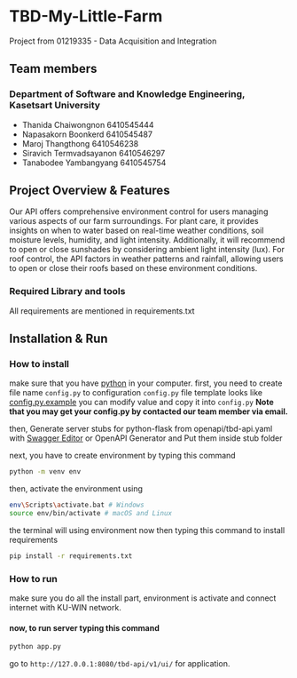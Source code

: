 # TBD-My-Little-Farm
Project from 01219335 - Data Acquisition and Integration
## Team members 
### Department of Software and Knowledge Engineering, Kasetsart University
- Thanida Chaiwongnon 6410545444
- Napasakorn Boonkerd 6410545487
- Maroj Thangthong 6410546238
- Siravich Termvadsayanon 6410546297
- Tanabodee Yambangyang 6410545754

## Project Overview & Features
Our API offers comprehensive environment control for users managing various aspects of our farm surroundings. For plant care, it provides insights on when to water based on real-time weather conditions, soil moisture levels, humidity, and light intensity. Additionally, it will recommend to open or close sunshades by considering ambient light intensity (lux). For roof control, the API factors in weather patterns and rainfall, allowing users to open or close their roofs based on these environment conditions.

### Required Library and tools
All requirements are mentioned in requirements.txt

## Installation & Run

### How to install
make sure that you have [python](https://www.python.org/downloads/release/python-3913/) in your computer.
first, you need to create file name `config.py` to configuration
`config.py` file template looks like [config.py.example](config.py.example) you can modify value and copy it into `config.py`
**Note that you may get your config.py by contacted our team member via email.**

then, Generate server stubs for python-flask from openapi/tbd-api.yaml with [Swagger Editor](https://editor.swagger.io) or
OpenAPI Generator and Put them inside stub folder

next, you have to create environment by typing this command

```sh
python -m venv env
```

then, activate the environment using

```sh
env\Scripts\activate.bat # Windows
source env/bin/activate # macOS and Linux
```

the terminal will using environment now then typing this command to install requirements

```sh
pip install -r requirements.txt
```

### How to run

make sure you do all the install part, environment is activate and connect internet with KU-WIN network.

#### now, to run server typing this command

```sh
python app.py
```

go to `http://127.0.0.1:8080/tbd-api/v1/ui/` for application.
